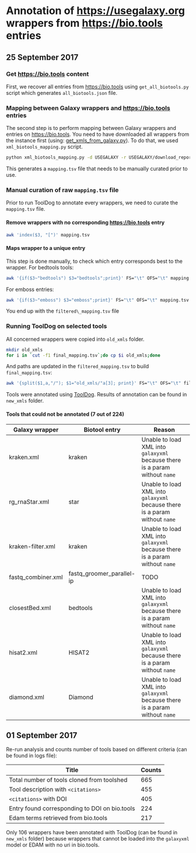 # Annotation of https://usegalaxy.org wrappers from https://bio.tools entries

## 25 September 2017

### Get https://bio.tools content

First, we recover all entries from https://bio.tools using `get_all_biotools.py` script which generates `all_biotools.json` file.

### Mapping between Galaxy wrappers and https://bio.tools entries

The second step is to perform mapping between Galaxy wrappers and entries on https://bio.tools.
You need to have downloaded all wrappers from the instance first (using: [get\_xmls\_from\_galaxy.py](https://github.com/khillion/galaxyxml-analysis/tree/master/galaxyxml_analysis)).
To do that, we used `xml_biotools_mapping.py` script.

```bash
python xml_biotools_mapping.py -d USEGALAXY -r USEGALAXY/download_report.json -b all_biotools.json -o
```

This generates a `mapping.tsv` file that needs to be manually curated prior to use.

### Manual curation of raw `mapping.tsv` file

Prior to run ToolDog to annotate every wrappers, we need to curate the `mapping.tsv` file.

#### Remove wrappers with no corresponding https://bio.tools entry

```bash
awk 'index($3, "[")' mapping.tsv
```

#### Maps wrapper to a unique entry

This step is done manually, to check which entry corresponds best to the wrapper.
For bedtools tools:
```bash
awk '{if($3~"bedtools") $3="bedtools";print}' FS="\t" OFS="\t" mapping.tsv
```
For emboss entries:
```bash
awk '{if($3~"emboss") $3="emboss";print}' FS="\t" OFS="\t" mapping.tsv
```

You end up with the `filtered\_mapping.tsv` file

### Running ToolDog on selected tools

All concerned wrappers were copied into `old_xmls` folder.
```bash
mkdir old_xmls
for i in `cut -f1 final_mapping.tsv`;do cp $i old_xmls;done
```
And paths are updated in the `filtered_mapping.tsv` to build `final_mapping.tsv`:
```bash
awk '{split($1,a,"/"); $1="old_xmls/"a[3]; print}' FS="\t" OFS="\t" filtered_mapping.tsv > final_mapping.tsv
```

Tools were annotated using [ToolDog](https://github.com/bio-tools/ToolDog). Results of annotation can be found in `new_xmls` folder.

#### Tools that could not be annotated (7 out of 224)

| Galaxy wrapper | Biotool entry | Reason |
| -------------- | ------------- | ------ |
| kraken.xml | kraken | Unable to load XML into `galaxyxml` because there is a param without `name` |
| rg_rnaStar.xml | star | Unable to load XML into `galaxyxml` because there is a param without `name` |
| kraken-filter.xml | kraken | Unable to load XML into `galaxyxml` because there is a param without `name` |
| fastq_combiner.xml | fastq_groomer_parallel-ip | TODO |
| closestBed.xml | bedtools | Unable to load XML into `galaxyxml` because there is a param without `name` |
| hisat2.xml | HISAT2 | Unable to load XML into `galaxyxml` because there is a param without `name` |
| diamond.xml | Diamond | Unable to load XML into `galaxyxml` because there is a param without `name` |

## 01 September 2017

Re-run analysis and counts number of tools based on different criteria (can be found in logs file):

| Title | Counts |
| ----- | ------ | 
| Total number of tools cloned from toolshed | 665 |
| Tool description with `<citations>` | 455 |
| `<citations>` with DOI | 405 |
| Entry found corresponding to DOI on bio.tools | 224 |
| Edam terms retrieved from bio.tools | 217 |

Only 106 wrappers have been annotated with ToolDog (can be found in `new_xmls` folder)
because wrappers that cannot be loaded into the `galaxyxml` model or EDAM with no uri in bio.tools.
